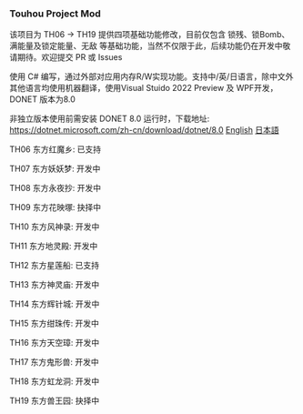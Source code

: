 ### Touhou Project Mod
该项目为 TH06 -> TH19 提供四项基础功能修改，目前仅包含 锁残、锁Bomb、满能量及锁定能量、无敌 等基础功能，当然不仅限于此，后续功能仍在开发中敬请期待。欢迎提交 PR 或 Issues

使用 C# 编写，通过外部对应用内存R/W实现功能。支持中/英/日语言，除中文外其他语言均使用机器翻译，使用Visual Stuido 2022 Preview 及 WPF开发，DONET 版本为8.0

非独立版本使用前需安装 DONET 8.0 运行时，下载地址: https://dotnet.microsoft.com/zh-cn/download/dotnet/8.0
[English](README_en.md)  [日本語](README_jp.md)

TH06 东方红魔乡: 已支持 

TH07 东方妖妖梦: 开发中

TH08 东方永夜抄: 开发中

TH09 东方花映塚: 抉择中

TH10 东方风神录: 开发中

TH11 东方地灵殿: 开发中

TH12 东方星莲船: 已支持

TH13 东方神灵庙: 开发中

TH14 东方辉针城: 开发中

TH15 东方绀珠传: 开发中

TH16 东方天空璋: 开发中

TH17 东方鬼形兽: 开发中

TH18 东方虹龙洞: 开发中

TH19 东方兽王园: 抉择中
